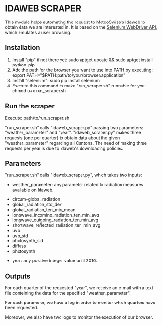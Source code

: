 # IDAWEB SCRAPER
This module helps automating the request to MeteoSwiss's [Idaweb](https://gate.meteoswiss.ch/idaweb/login.do) to obtain data we are interested in.
It is based on the [Selenium WebDriver API](http://www.seleniumhq.org/projects/webdriver/), which emulates a user browsing.

## Installation
1) Install "pip" if not there yet: sudo apt­get update && sudo apt­get install python-pip
2) Add the path for the browser you want to use into PATH by executing: export PATH="$PATH:path/to/your/browser/application"
3) Install "selenium": sudo pip install selenium
4) Execute this command to make "run\_scraper.sh" runnable for you: chmod u+x run_scraper.sh

## Run the scraper
Execute: path/to/run_scraper.sh

"run_scraper.sh" calls "idaweb\_scraper.py" passing two parameters: "weather\_parameter" and "year".
"idaweb\_scraper.py" makes three requests (one per quarter) to obtain data about the given "weather\_parameter" regarding all Cantons.
The need of making three requests per year is due to Idaweb's downloading policies.

## Parameters
"run_scraper.sh" calls "idaweb\_scraper.py", which takes two inputs:
- weather\_parameter: any parameter related to radiation measures available on Idaweb.
 + circum-global_radiation
 + global\_radiation\_std\_dev
 + global\_radiation\_ten\_min\_mean
 + longwave\_incoming\_radiation\_ten\_min\_avg
 + longwave\_outgoing\_radiation\_ten\_min\_avg
 + shortwave\_reflected\_radiation\_ten\_min\_avg
 + uvb
 + uvb\_std
 + photosynth\_std
 + diffuss
 + photosynth

- year: any positive integer value until 2016.

## Outputs
For each quarter of the requested "year", we receive an e-mail with a text file conteining the data for the specified "weather_parameter".

For each parameter, we have a log in order to monitor which quarters have been requested.

Moreover, we also have two logs to monitor the execution of our browser.
